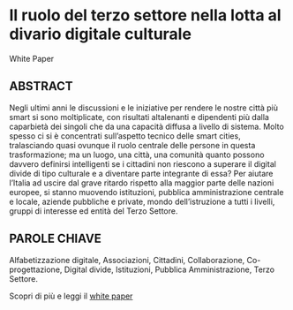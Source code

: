 # Il ruolo del terzo settore nella lotta al divario digitale culturale
White Paper

## ABSTRACT
Negli ultimi anni le discussioni e le iniziative per rendere le nostre città più smart si sono moltiplicate, con risultati altalenanti e dipendenti più dalla caparbietà dei singoli che da una capacità diffusa a livello di sistema. Molto spesso ci si è concentrati sull’aspetto tecnico delle smart cities, tralasciando quasi ovunque il ruolo centrale delle persone in questa trasformazione; ma un luogo, una città, una comunità quanto possono davvero definirsi intelligenti se i cittadini non riescono a superare il digital divide di tipo culturale e a diventare parte integrante di essa? Per aiutare l’Italia ad uscire dal grave ritardo rispetto alla maggior parte delle nazioni europee, si stanno muovendo istituzioni, pubblica amministrazione centrale e locale, aziende pubbliche e private, mondo dell’istruzione a tutti i livelli, gruppi di interesse ed entità del Terzo Settore.

## PAROLE CHIAVE
Alfabetizzazione digitale, Associazioni, Cittadini, Collaborazione, Co-progettazione, Digital divide, Istituzioni, Pubblica Amministrazione, Terzo Settore.

Scopri di più e leggi il [white paper](https://github.com/pietrobiase/il-ruolo-del-terzo-settore-nella-lotta-al-divario-digitale-culturale/blob/main/Il%20ruolo%20del%20terzo%20settore%20nella%20lotta%20al%20divario%20digitale%20culturale-white-paper.pdf)
